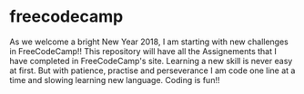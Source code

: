 # freecodecamp

As we welcome a bright New Year 2018, I am starting with new challenges in FreeCodeCamp!! This repository will have all the Assignements that I have completed in FreeCodeCamp's site. 
Learning a new skill is never easy at first. But with patience, practise and perseverance I am code one line at a time and slowing learning new language.
Coding is fun!! 
